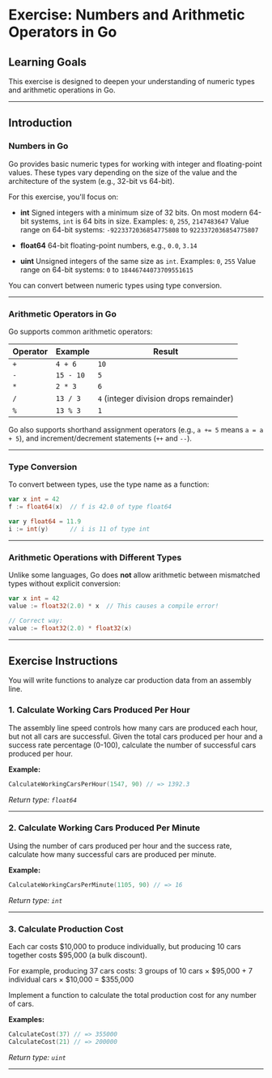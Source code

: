 
# Exercise: Numbers and Arithmetic Operators in Go

## Learning Goals

This exercise is designed to deepen your understanding of numeric types and arithmetic operations in Go.

---

## Introduction

### Numbers in Go

Go provides basic numeric types for working with integer and floating-point values. These types vary depending on the size of the value and the architecture of the system (e.g., 32-bit vs 64-bit).

For this exercise, you'll focus on:

* **int**
  Signed integers with a minimum size of 32 bits. On most modern 64-bit systems, `int` is 64 bits in size.
  Examples: `0`, `255`, `2147483647`
  Value range on 64-bit systems: `-9223372036854775808` to `9223372036854775807`

* **float64**
  64-bit floating-point numbers, e.g., `0.0`, `3.14`

* **uint**
  Unsigned integers of the same size as `int`.
  Examples: `0`, `255`
  Value range on 64-bit systems: `0` to `18446744073709551615`

You can convert between numeric types using type conversion.

---

### Arithmetic Operators in Go

Go supports common arithmetic operators:

| Operator | Example   | Result                                 |
| -------- | --------- | -------------------------------------- |
| `+`      | `4 + 6`   | `10`                                   |
| `-`      | `15 - 10` | `5`                                    |
| `*`      | `2 * 3`   | `6`                                    |
| `/`      | `13 / 3`  | `4` (integer division drops remainder) |
| `%`      | `13 % 3`  | `1`                                    |

Go also supports shorthand assignment operators (e.g., `a += 5` means `a = a + 5`), and increment/decrement statements (`++` and `--`).

---

### Type Conversion

To convert between types, use the type name as a function:

```go
var x int = 42
f := float64(x)  // f is 42.0 of type float64

var y float64 = 11.9
i := int(y)      // i is 11 of type int
```

---

### Arithmetic Operations with Different Types

Unlike some languages, Go does **not** allow arithmetic between mismatched types without explicit conversion:

```go
var x int = 42
value := float32(2.0) * x  // This causes a compile error!

// Correct way:
value := float32(2.0) * float32(x)
```

---

## Exercise Instructions

You will write functions to analyze car production data from an assembly line.

### 1. Calculate Working Cars Produced Per Hour

The assembly line speed controls how many cars are produced each hour, but not all cars are successful. Given the total cars produced per hour and a success rate percentage (0-100), calculate the number of successful cars produced per hour.

**Example:**

```go
CalculateWorkingCarsPerHour(1547, 90) // => 1392.3
```

*Return type: `float64`*

---

### 2. Calculate Working Cars Produced Per Minute

Using the number of cars produced per hour and the success rate, calculate how many successful cars are produced per minute.

**Example:**

```go
CalculateWorkingCarsPerMinute(1105, 90) // => 16
```

*Return type: `int`*

---

### 3. Calculate Production Cost

Each car costs \$10,000 to produce individually, but producing 10 cars together costs \$95,000 (a bulk discount).

For example, producing 37 cars costs:
3 groups of 10 cars × \$95,000 + 7 individual cars × \$10,000 = \$355,000

Implement a function to calculate the total production cost for any number of cars.

**Examples:**

```go
CalculateCost(37) // => 355000
CalculateCost(21) // => 200000
```

*Return type: `uint`*

---

